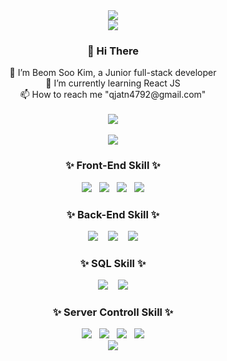 <div align=center>
<!-- ![header](https://capsule-render.vercel.app/api?type=waving&color=auto&height=300&section=header&text=BeomSooKim&fontSize=100)-->
<img src="https://capsule-render.vercel.app/api?type=waving&color=auto&height=300&section=header&text=BeomSooKim&fontSize=100"/>
<br><img align=top src="https://hits.seeyoufarm.com/api/count/incr/badge.svg?url=https://github.com/qjatn4793"/><br>
<div>  
  <h3> 👋 Hi There </h3>
    🌱 I’m Beom Soo Kim, a Junior full-stack developer<br>
    👀 I’m currently learning React JS <br>
    📫 How to reach me "qjatn4792@gmail.com" <br>
</div><br>
  
<div>
<img align=top src="https://github-readme-stats.vercel.app/api/top-langs/?username=qjatn4793&layout=compact&theme=dracula"/>
</div><br>
<div>  
<img src="https://github-readme-stats.vercel.app/api?username=qjatn4793&show_icons=true&theme=radical"/>
</div>

<!-- - 💞️ I’m looking to collaborate on ... -->
<!-- - 📫 How to reach me ... qjatn4792@gmail.com -->



<!-- # [![Anurag's GitHub stats](https://github-readme-stats.vercel.app/api?username=qjatn4793&show_icons=true&theme=radical)](https://github.com/qjatn4793) -->
<!-- # [![Top Langs](https://github-readme-stats.vercel.app/api/top-langs/?username=qjatn4793&layout=compact&theme=dracula)](https://github.com/qjatn4793) -->
<!-- ![Hits](https://hits.seeyoufarm.com/api/count/incr/badge.svg?url=https://github.com/qjatn4793) -->
<!---
qjatn4793/qjatn4793 is a ✨ special ✨ repository because its `README.md` (this file) appears on your GitHub profile.
You can click the Preview link to take a look at your changes.
--->

<div align=center>
<h3>✨ Front-End Skill ✨</h3>  
<img src="https://img.shields.io/badge/Html5-E34F26?style=flat-square&logo=Html5&logoColor=white"/>&nbsp;&nbsp;
<img src="https://img.shields.io/badge/css3-1572B6?style=flat-square&logo=css3&logoColor=white"/>&nbsp;&nbsp;
<img src="https://img.shields.io/badge/Javascript-F7DF1E?style=flat-square&logo=Javascript&logoColor=white"/>&nbsp;&nbsp;
<img src="https://img.shields.io/badge/React-61DAFB?style=flat-square&logo=React&logoColor=white"/>
</div>
<div align=center>
<h3>✨ Back-End Skill ✨</h3>  
<img src="https://img.shields.io/badge/JAVA-FF7800?style=flat-square&logo=JAVA&logoColor=white"/>&nbsp;&nbsp;&nbsp;
<img src="https://img.shields.io/badge/Spring-6DB33F?style=flat-square&logo=Spring&logoColor=white"/>&nbsp;&nbsp;&nbsp;
<img src="https://img.shields.io/badge/SpringBoot-6DB33F?style=flat-square&logo=SpringBoot&logoColor=white"/>
</div>
<div align=center>
<h3>✨ SQL Skill ✨</h3>  
<img src="https://img.shields.io/badge/Mysql-4479A1?style=flat-square&logo=Mysql&logoColor=white"/>&nbsp;&nbsp;&nbsp;
<img src="https://img.shields.io/badge/Microsoft SQL Server-CC2927?style=flat-square&logo=Microsoft SQL Server"/>
</div>
<div align=center>
<h3>✨ Server Controll Skill ✨</h3>  
<img src="https://img.shields.io/badge/Linux-FCC624?style=flat-square&logo=Linux&logoColor=white"/>&nbsp;&nbsp;
<img src="https://img.shields.io/badge/CentOS-262577?style=flat-square&logo=Microsoft SQL Server"/>&nbsp;&nbsp;
<img src="https://img.shields.io/badge/Apache-D22128?style=flat-square&logo=Apache&logoColor=white"/>&nbsp;&nbsp;
<img src="https://img.shields.io/badge/Apache Tomcat-F8DC75?style=flat-square&logo=Tomcat&logoColor=white"/>  
</div>

<!-- ![Footer](https://capsule-render.vercel.app/api?type=waving&color=auto&height=200&section=footer) -->
<img src="https://capsule-render.vercel.app/api?type=waving&color=auto&height=200&section=footer"/>
</div>
